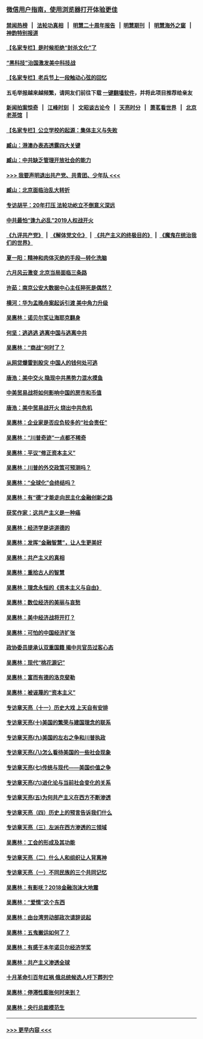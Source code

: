 ### [微信用户指南，使用浏览器打开体验更佳](https://github.com/gfw-breaker/banned-news1/blob/master/indexes/wechat-guide.md?t=0)
#### [禁闻热榜](热点新闻.md?t=0)  &nbsp;&nbsp;|&nbsp;&nbsp; [法轮功真相](https://github.com/gfw-breaker/truth/blob/master/README.md?t=0) &nbsp;&nbsp;|&nbsp;&nbsp; [明慧二十周年报告](https://github.com/gfw-breaker/mh-reports/blob/master/README.md?t=0) &nbsp;&nbsp;|&nbsp;&nbsp;[明慧期刊](https://github.com/gfw-breaker/mh-qikan) &nbsp;&nbsp;|&nbsp;&nbsp; [明慧海外之窗](https://github.com/gfw-breaker/mh-news/blob/master/README.md?t=0) &nbsp;&nbsp;|&nbsp;&nbsp; [神韵特别报道](https://github.com/gfw-breaker/mh-news/blob/master/shenyun.md?t=0)
#### [【名家专栏】是时候拒绝“封杀文化”了](../pages/nsc423/n11814093.md?t=02120344) 
#### [“黑科技”治国激发美中科技战](../pages/nsc423/n11638056.md?t=02120344) 
#### [【名家专栏】老兵节上一段触动心弦的回忆](../pages/nsc423/n11646016.md?t=02120344) 
#### 五毛举报越来越频繁，请网友们前往下载 [一键翻墙软件](https://github.com/gfw-breaker/ssr-accounts)，并将此项目推荐给亲友
#### [新闻拍案惊奇](https://github.com/gfw-breaker/banned-news1/blob/master/pages/link4.md) &nbsp;&nbsp;|&nbsp;&nbsp; [江峰时刻](https://github.com/gfw-breaker/banned-news1/blob/master/pages/link4.md) &nbsp;&nbsp;|&nbsp;&nbsp; [文昭谈古论今](https://github.com/gfw-breaker/banned-news1/blob/master/pages/link4.md) &nbsp;&nbsp;|&nbsp;&nbsp; [天亮时分](https://github.com/gfw-breaker/banned-news1/blob/master/pages/link4.md) &nbsp;&nbsp;|&nbsp;&nbsp; [萧茗看世界](https://github.com/gfw-breaker/banned-news1/blob/master/pages/link4.md) &nbsp;&nbsp;|&nbsp;&nbsp; [北京老茶馆](https://github.com/gfw-breaker/banned-news1/blob/master/pages/link4.md) &nbsp;&nbsp;|&nbsp;&nbsp; 
#### [【名家专栏】公立学校的起源：集体主义与失败](../pages/nsc423/n11601833.md?t=02120344) 
#### [臧山：港澳办表态透露四大关键](../pages/nsc423/n11421628.md?t=02120344) 
#### [臧山：中共缺乏管理开放社会的能力](../pages/nsc423/n11407457.md?t=02120344) 
#### [>>> 我要声明退出共产党、共青团、少年队 <<<](https://github.com/begood0513/goodnews/blob/master/quit/letter.md) 
#### [臧山：北京面临治乱大转折](../pages/nsc423/n11406895.md?t=02120344) 
#### [专访胡平：20年打压 法轮功屹立不倒意义深远](../pages/nsc423/n11398800.md?t=02120344) 
#### [中共最怕“逢九必乱”2019人权战开火](../pages/nsc423/n11385248.md?t=02120344) 
#### [《九评共产党》](https://github.com/begood0513/9ping.md/blob/master/README.md) &nbsp;|&nbsp; [《解体党文化》](../../../../jtdwh.md/blob/master/README.md)  &nbsp;|&nbsp; [《共产主义的终极目的》](../../../../gczydzjmd.md/blob/master/README.md) &nbsp;|&nbsp; [《魔鬼在统治我们的世界》](../../../../mgztzwmdsj.md/blob/master/README.md) 
#### [夏一阳：精神和肉体灭绝的手段—转化洗脑](../pages/nsc423/n11368250.md?t=02120344) 
#### [六月风云激变 北京当局面临三条路](../pages/nsc423/n11313668.md?t=02120344) 
#### [许茹：南京公安大数据中心主任猝死是偶然？](../pages/nsc423/n11064744.md?t=02120344) 
#### [横河：华为孟晚舟案起诉引渡 美中角力升级](../pages/nsc423/n11027230.md?t=02120344) 
#### [吴惠林：诺贝尔奖让海耶克翻身](../pages/nsc423/n10890049.md?t=02120344) 
#### [何坚：逃逃逃 逃离中国与逃离中共](../pages/nsc423/n10592891.md?t=02120344) 
#### [吴惠林：“商战”何时了？](../pages/nsc423/n10573558.md?t=02120344) 
#### [从网贷爆雷到股灾 中国人的钱何处可逃](../pages/nsc423/n10572800.md?t=02120344) 
#### [唐浩：美中交火 隐现中共黑势力混水摸鱼](../pages/nsc423/n10544040.md?t=02120344) 
#### [中美贸易战将如何影响中国的房市和币值](../pages/nsc423/n10543697.md?t=02120344) 
#### [唐浩：美中贸易战开火 烧出中共危机](../pages/nsc423/n10540126.md?t=02120344) 
#### [吴惠林：企业家是否应负较多的“社会责任”](../pages/nsc423/n10535022.md?t=02120344) 
#### [吴惠林：“川普奇迹”一点都不稀奇](../pages/nsc423/n10512808.md?t=02120344) 
#### [吴惠林：平议“修正资本主义”](../pages/nsc423/n10495724.md?t=02120344) 
#### [吴惠林：川普的外交政策可预测吗？](../pages/nsc423/n10462387.md?t=02120344) 
#### [吴惠林：“全球化”会终结吗？](../pages/nsc423/n10452838.md?t=02120344) 
#### [吴惠林：有“德”才能走向民主化金融创新之路](../pages/nsc423/n10432292.md?t=02120344) 
#### [获奖作家：这共产主义是一种癌](../pages/nsc423/n10431541.md?t=02120344) 
#### [吴惠林：经济学是讲道德的](../pages/nsc423/n10398014.md?t=02120344) 
#### [吴惠林：发挥“金融智慧”，让人生更美好](../pages/nsc423/n10375019.md?t=02120344) 
#### [吴惠林：共产主义的真相](../pages/nsc423/n10351394.md?t=02120344) 
#### [吴惠林：重拾古人的智慧](../pages/nsc423/n10337691.md?t=02120344) 
#### [吴惠林：理念永恒的《资本主义与自由》](../pages/nsc423/n10316274.md?t=02120344) 
#### [吴惠林：数位经济的美丽与哀愁](../pages/nsc423/n10292946.md?t=02120344) 
#### [吴惠林：美中经济战将开打？](../pages/nsc423/n10258825.md?t=02120344) 
#### [吴惠林：可怕的中国经济扩张](../pages/nsc423/n10219147.md?t=02120344) 
#### [政协委员提承认双重国籍 揭中共官员过客心态](../pages/nsc423/n10208809.md?t=02120344) 
#### [吴惠林：现代“桃花源记”](../pages/nsc423/n10185234.md?t=02120344) 
#### [吴惠林：富而有德的洛克斐勒](../pages/nsc423/n10142264.md?t=02120344) 
#### [吴惠林：被诬蔑的“资本主义”](../pages/nsc423/n10124816.md?t=02120344) 
#### [专访章天亮（十一）历史大戏 上天自有安排](../pages/nsc423/n10094905.md?t=02120344) 
#### [专访章天亮(十)美国的繁荣与建国理念的联系](../pages/nsc423/n10094899.md?t=02120344) 
#### [专访章天亮(九)美国的左右之争和川普执政](../pages/nsc423/n10094889.md?t=02120344) 
#### [专访章天亮(八)怎么看待美国的一些社会现象](../pages/nsc423/n10094857.md?t=02120344) 
#### [专访章天亮(七)传统与现代——美国价值之争](../pages/nsc423/n10093140.md?t=02120344) 
#### [专访章天亮(六)进化论与当前社会变化的关系](../pages/nsc423/n10092036.md?t=02120344) 
#### [专访章天亮(五)为何共产主义在西方不断渗透](../pages/nsc423/n10083620.md?t=02120344) 
#### [专访章天亮（四）历史上的预言告诉我们什么](../pages/nsc423/n10083606.md?t=02120344) 
#### [专访章天亮（三）左派在西方渗透的三领域](../pages/nsc423/n10081115.md?t=02120344) 
#### [吴惠林：工会的形成及其功能](../pages/nsc423/n10080633.md?t=02120344) 
#### [专访章天亮（二）什么人和组织让人背离神](../pages/nsc423/n10076637.md?t=02120344) 
#### [专访章天亮（一）不同民族的三个共同记忆](../pages/nsc423/n10074188.md?t=02120344) 
#### [吴惠林：有影呒？2018金融泡沫大地震](../pages/nsc423/n10040534.md?t=02120344) 
#### [吴惠林：“爱情”这个东西](../pages/nsc423/n10019423.md?t=02120344) 
#### [吴惠林：由台湾劳动部政次请辞说起](../pages/nsc423/n9979679.md?t=02120344) 
#### [吴惠林：五鬼搬运如何了？](../pages/nsc423/n9925338.md?t=02120344) 
#### [吴惠林：有感于本年诺贝尔经济学奖](../pages/nsc423/n9871883.md?t=02120344) 
#### [吴惠林：共产主义渗透全球](../pages/nsc423/n9812748.md?t=02120344) 
#### [十月革命引百年红祸 俄总统候选人吁下葬列宁](../pages/nsc423/n9810182.md?t=02120344) 
#### [吴惠林：停滞性膨胀何时来到？](../pages/nsc423/n9764136.md?t=02120344) 
#### [吴惠林：央行总裁模范生](../pages/nsc423/n9728134.md?t=02120344) 

----
#### [ >>> 更早内容 <<< ](../indexes/nsc423-earlier.md)
